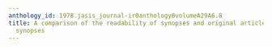 ```yaml
---
anthology_id: 1978.jasis_journal-ir0anthology0volumeA29A6.8
title: A comparison of the readability of synopses and original articles for engineering
  synopses
---
```


